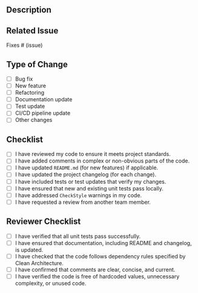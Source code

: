## Description
<!-- Please include a summary of the changes and the related issue. -->

## Related Issue
<!-- If applicable, please link the issue this pull request addresses. -->
Fixes # (issue)

## Type of Change
- [ ] Bug fix
- [ ] New feature
- [ ] Refactoring
- [ ] Documentation update
- [ ] Test update
- [ ] CI/CD pipeline update
- [ ] Other changes

## Checklist
- [ ] I have reviewed my code to ensure it meets project standards.
- [ ] I have added comments in complex or non-obvious parts of the code.
- [ ] I have updated `README.md` (for new features) if applicable.
- [ ] I have updated the project changelog (for each change).
- [ ] I have included tests or test updates that verify my changes.
- [ ] I have ensured that new and existing unit tests pass locally.
- [ ] I have addressed `CheckStyle` warnings in my code.
- [ ] I have requested a review from another team member.

## Reviewer Checklist
- [ ] I have verified that all unit tests pass successfully.
- [ ] I have ensured that documentation, including README and changelog, is updated.
- [ ] I have checked that the code follows dependency rules specified by Clean Architecture.
- [ ] I have confirmed that comments are clear, concise, and current.
- [ ] I have verified the code is free of hardcoded values, unnecessary complexity, or unused code.
